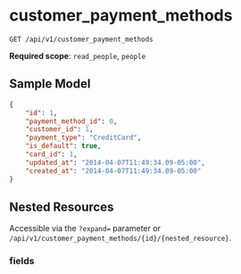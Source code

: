 customer_payment_methods
========================

```shell
GET /api/v1/customer_payment_methods
```

**Required scope**: `read_people`, `people`

Sample Model
------------

```json
{
	"id": 1,
	"payment_method_id": 0,
	"customer_id": 1,
	"payment_type": "CreditCard",
	"is_default": true,
	"card_id": 1,
	"updated_at": "2014-04-07T11:49:34.09-05:00",
	"created_at": "2014-04-07T11:49:34.09-05:00"
}
```

Nested Resources
----------------

Accessible via the `?expand=` parameter or `/api/v1/customer_payment_methods/{id}/{nested_resource}`.

### fields